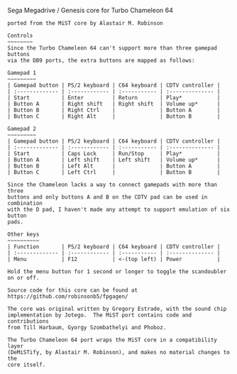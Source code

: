 Sega Megadrive / Genesis core for Turbo Chameleon 64
~~~~~~~~~~~~~~~~~~~~~~~~~~~~~~~~~~~~~~~~~~~~~~~~~~~~
ported from the MiST core by Alastair M. Robinson

Controls
~~~~~~~~
Since the Turbo Chameleon 64 can't support more than three gamepad buttons
via the DB9 ports, the extra buttons are mapped as follows:

Gamepad 1
~~~~~~~~~
| Gamepad button | PS/2 keyboard | C64 keyboard | CDTV controller |
| :------------- | :------------ | :----------- | :-------------- |
| Start          | Enter         | Return       | Play*           |
| Button A       | Right shift   | Right shift  | Volume up*      |
| Button B       | Right Ctrl    |              | Button A        |
| Button C       | Right Alt     |              | Button B        |

Gamepad 2
~~~~~~~~~
| Gamepad button | PS/2 keyboard | C64 keyboard | CDTV controller |
| :------------- | :------------ | :----------- | :-------------- |
| Start          | Caps Lock     | Run/Stop     | Play*           |
| Button A       | Left shift    | Left shift   | Volume up*      |
| Button B       | Left Alt      |              | Button A        |
| Button C       | Left Ctrl     |              | Button B        |

Since the Chameleon lacks a way to connect gamepads with more than three
buttons and only buttons A and B on the CDTV pad can be used in combination
with the D pad, I haven't made any attempt to support emulation of six button
pads.

Other keys
~~~~~~~~~~
| Function       | PS/2 keyboard | C64 keyboard | CDTV controller |
| :------------- | :------------ | :----------- | :-------------- |
| Menu           | F12           | <-(top left) | Power           |

Hold the menu button for 1 second or longer to toggle the scandoubler
on or off.

Source code for this core can be found at
https://github.com/robinsonb5/fpgagen/

The core was original written by Gregory Estrade, with the sound chip
implementation by Jotego.  The MiST port contains code and contributions
from Till Harbaum, Gyorgy Szombathelyi and Phoboz.

The Turbo Chameleon 64 port wraps the MiST core in a compatibility layer
(DeMiSTify, by Alastair M. Robinson), and makes no material changes to the
core itself.

